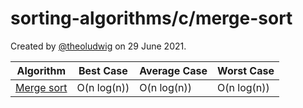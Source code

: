 # sorting-algorithms/c/merge-sort

Created by [@theoludwig](https://github.com/theoludwig) on 29 June 2021.

| Algorithm                                           | Best Case   | Average Case | Worst Case  |
| --------------------------------------------------- | ----------- | ------------ | ----------- |
| [Merge sort](https://wikipedia.org/wiki/Merge_sort) | O(n log(n)) | O(n log(n))  | O(n log(n)) |
